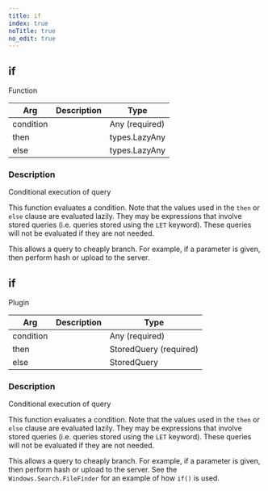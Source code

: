 ```yaml
---
title: if
index: true
noTitle: true
no_edit: true
---
```




<div class="vql_item"></div>


## if
<span class='vql_type label label-warning pull-right page-header'>Function</span>



<div class="vqlargs"></div>

Arg | Description | Type
----|-------------|-----
condition||Any (required)
then||types.LazyAny
else||types.LazyAny

### Description

Conditional execution of query

This function evaluates a condition. Note that the values used in the
`then` or `else` clause are evaluated lazily. They may be expressions
that involve stored queries (i.e. queries stored using the `LET`
keyword). These queries will not be evaluated if they are not needed.

This allows a query to cheaply branch. For example, if a parameter is
given, then perform hash or upload to the server.




<div class="vql_item"></div>


## if
<span class='vql_type label label-warning pull-right page-header'>Plugin</span>



<div class="vqlargs"></div>

Arg | Description | Type
----|-------------|-----
condition||Any (required)
then||StoredQuery (required)
else||StoredQuery

### Description

Conditional execution of query

This function evaluates a condition. Note that the values used in the
`then` or `else` clause are evaluated lazily. They may be expressions
that involve stored queries (i.e. queries stored using the `LET`
keyword). These queries will not be evaluated if they are not needed.

This allows a query to cheaply branch. For example, if a parameter is
given, then perform hash or upload to the server. See the
`Windows.Search.FileFinder` for an example of how `if()` is used.


